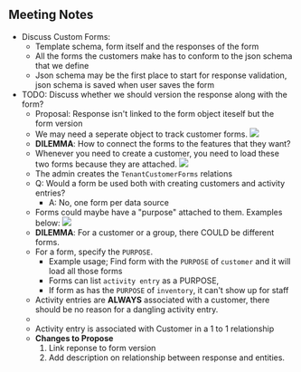 ## Meeting Notes

- Discuss Custom Forms:
    - Template schema, form itself and the responses of the form
    - All the forms the customers make has to conform to the json schema that we define
    - Json schema may be the first place to start for response validation, json schema is saved when user saves the form
- TODO: Discuss whether we should version the response along with the form?
    - Proposal: Response isn't linked to the form object iteself but the form version
    - We may need a seperate object to track customer forms. 
    ![](images/M09_1.jpg)
    - **DILEMMA**: How to connect the forms to the features that they want?
    - Whenever you need to create a customer, you need to load these two forms because they are attached. 
    ![](images/M09_2.jpg)
    - The admin creates the `TenantCustomerForms` relations
    - Q: Would a form be used both with creating customers and activity entries?
        - A: No, one form per data source
    - Forms could maybe have a "purpose" attached to them. Examples below:
    ![](images/M09_3.jpg)
    - **DILEMMA**: For a customer or a group, there COULD be different forms. 
    - For a form, specify the `PURPOSE`.
        - Example usage; Find form with the `PURPOSE` of `customer` and it will load all those forms
        - Forms can list `activity entry` as a PURPOSE, 
        - If form as has the `PURPOSE` of `inventory`, it can't show up for staff
    - Activity entries are **ALWAYS** associated with a customer, there should be no reason for a dangling activity entry.
    - [](images/M09_4.jpg)
    - Activity entry is associated with Customer in a 1 to 1 relationship
    - **Changes to Propose**
        1. Link reponse to form version
        2. Add description on relationship between response and entities.
    








